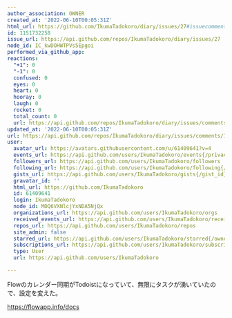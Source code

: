 ```yaml
---
author_association: OWNER
created_at: '2022-06-10T00:05:31Z'
html_url: https://github.com/IkumaTadokoro/diary/issues/27#issuecomment-1151732258
id: 1151732258
issue_url: https://api.github.com/repos/IkumaTadokoro/diary/issues/27
node_id: IC_kwDOHWTPVs5Epgoi
performed_via_github_app: 
reactions:
  "+1": 0
  "-1": 0
  confused: 0
  eyes: 0
  heart: 0
  hooray: 0
  laugh: 0
  rocket: 0
  total_count: 0
  url: https://api.github.com/repos/IkumaTadokoro/diary/issues/comments/1151732258/reactions
updated_at: '2022-06-10T00:05:31Z'
url: https://api.github.com/repos/IkumaTadokoro/diary/issues/comments/1151732258
user:
  avatar_url: https://avatars.githubusercontent.com/u/61409641?v=4
  events_url: https://api.github.com/users/IkumaTadokoro/events{/privacy}
  followers_url: https://api.github.com/users/IkumaTadokoro/followers
  following_url: https://api.github.com/users/IkumaTadokoro/following{/other_user}
  gists_url: https://api.github.com/users/IkumaTadokoro/gists{/gist_id}
  gravatar_id: ''
  html_url: https://github.com/IkumaTadokoro
  id: 61409641
  login: IkumaTadokoro
  node_id: MDQ6VXNlcjYxNDA5NjQx
  organizations_url: https://api.github.com/users/IkumaTadokoro/orgs
  received_events_url: https://api.github.com/users/IkumaTadokoro/received_events
  repos_url: https://api.github.com/users/IkumaTadokoro/repos
  site_admin: false
  starred_url: https://api.github.com/users/IkumaTadokoro/starred{/owner}{/repo}
  subscriptions_url: https://api.github.com/users/IkumaTadokoro/subscriptions
  type: User
  url: https://api.github.com/users/IkumaTadokoro

---
```

Flowのカレンダー同期がTodoistになっていて、無限にタスクが湧いていたので、設定を変えた。

https://flowapp.info/docs
